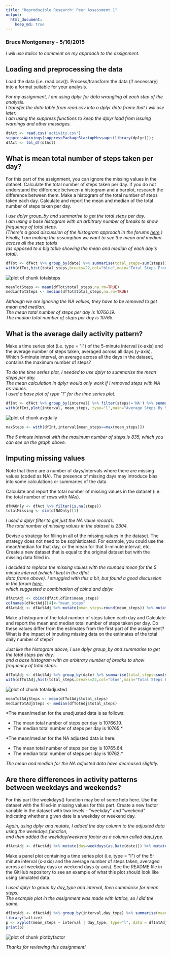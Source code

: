 ```yaml
---
title: "Reproducible Research: Peer Assessment 1"
output: 
  html_document:
    keep_md: true
---
```


### Bruce Montgomery - 5/16/2015

*I will use italics to comment on my approach to the assignment.*

## Loading and preprocessing the data

Load the data (i.e. read.csv()).
Process/transform the data (if necessary) into a format suitable for your analysis.

*For my assignment, I am using dplyr for data wrangling at each step of the analysis.  
I transfer the data table from read.csv into a dplyr data frame that I will use later.  
I am using the suppress functions to keep the dplyr load from issuing warnings and other messages.*


```r
dtAct <- read.csv('activity.csv')
suppressWarnings(suppressPackageStartupMessages(library(dplyr)));
dfAct <- tbl_df(dtAct)
```

## What is mean total number of steps taken per day?

For this part of the assignment, you can ignore the missing values in the dataset.
Calculate the total number of steps taken per day.
If you do not understand the difference between a histogram and a barplot, research the difference between them. Make a histogram of the total number of steps taken each day.
Calculate and report the mean and median of the total number of steps taken per day.

*I use dplyr group_by and summarise to get the total steps per day.  
I am using a base histogram with an arbitrary number of breaks to show frequency of total steps.  
(There's a good discussion of the histogram approach in the forums [here](https://class.coursera.org/repdata-014/forum/thread?thread_id=21).)  
Finally, I am making the assumption we want to see the mean and median across all the step totals  
(as opposed to a big table showing the mean and median of each day's total).*


```r
dfTot <- dfAct %>% group_by(date) %>% summarise(total_steps=sum(steps))
with(dfTot,hist(total_steps,breaks=22,col="blue",main="Total Steps Frequency",xlab="Total Steps",ylab="Frequency"))
```

![plot of chunk totalsteps](figure/totalsteps-1.png) 

```r
meanTotSteps <- mean(dfTot$total_steps,na.rm=TRUE)
medianTotSteps <- median(dfTot$total_steps,na.rm=TRUE)
```

*Although we are ignoring the NA values, they have to be removed to get mean and median.  
The mean total number of steps per day is 10766.19.  
The median total number of steps per day is 10765.*

## What is the average daily activity pattern?

Make a time series plot (i.e. type = "l") of the 5-minute interval (x-axis) and the average number of steps taken, averaged across all days (y-axis).  
Which 5-minute interval, on average across all the days in the dataset, contains the maximum number of steps?

*To do the time series plot, I needed to use dplyr to summarise the mean steps per day.  
The mean calculation in dplyr would only work if I removed steps with NA as values.  
I used a base plot of type "l" for the time series plot.*


```r
dfInt <- dfAct %>% group_by(interval) %>% filter(steps!='NA') %>% summarise(mean_steps=mean(steps))
with(dfInt,plot(interval, mean_steps, type="l",main="Average Steps By 5 Minute Interval",xlab="5 Minute Interval", ylab="Mean Steps"))
```

![plot of chunk avgdaily](figure/avgdaily-1.png) 

```r
maxSteps <- with(dfInt,interval[mean_steps==max(mean_steps)])
```
*The 5 minute interval with the maximum number of steps is 835, which you can see on the graph above.*

## Imputing missing values

Note that there are a number of days/intervals where there are missing values (coded as NA). The presence of missing days may introduce bias into some calculations or summaries of the data.

Calculate and report the total number of missing values in the dataset (i.e. the total number of rows with NAs).


```r
dfNAOnly <- dfAct %>% filter(is.na(steps))
totalMissing <- dim(dfNAOnly)[1]
```
*I used a dplyr filter to get just the NA value records.  
The total number of missing values in the dataset is 2304.*

Devise a strategy for filling in all of the missing values in the dataset. The strategy does not need to be sophisticated. For example, you could use the mean/median for that day, or the mean for that 5-minute interval, etc. Create a new dataset that is equal to the original dataset but with the missing data filled in.

*I decided to replace the missing values with the rounded mean for the 5 minute interval (which I kept in the dfInt  
data frame above).  I struggled with this a bit, but found a good discussion in the forum [here](https://class.coursera.org/repdata-014/forum/thread?thread_id=78),  
which suggested a combination of cbind and dplyr.*


```r
dfActAdj <- cbind(dfAct,dfInt$mean_steps)
colnames(dfActAdj)[4]<-"mean_steps"
dfActAdj <- dfActAdj %>% mutate(mean_steps=round(mean_steps)) %>% mutate(steps=ifelse(is.na(steps),mean_steps,steps))
```

Make a histogram of the total number of steps taken each day and Calculate and report the mean and median total number of steps taken per day. Do these values differ from the estimates from the first part of the assignment? What is the impact of imputing missing data on the estimates of the total daily number of steps?

*Just like the histogram above, I use dplyr group_by and summarise to get the total steps per day.  
and a base histogram with an arbitrary number of breaks to show frequency of total steps.*


```r
dfTotAdj <- dfActAdj %>% group_by(date) %>% summarise(total_steps=sum(steps))
with(dfTotAdj,hist(total_steps,breaks=22,col="blue",main="Total Steps Frequency (NA Adjusted)",xlab="Total Steps",ylab="Frequency"))
```

![plot of chunk totaladjusted](figure/totaladjusted-1.png) 

```r
meanTotAdjSteps <- mean(dfTotAdj$total_steps)
medianTotAdjSteps <- median(dfTotAdj$total_steps)
```
*The mean/median for the unadjusted data is as follows:    
- The mean total number of steps per day is 10766.19.  
- The median total number of steps per day is 10765.* 

*The mean/median for the NA adjusted data is here:  
- The mean total number of steps per day is 10765.64.  
- The median total number of steps per day is 10762.*

*The mean and median for the NA adjusted data have decreased slightly.*

## Are there differences in activity patterns between weekdays and weekends?

For this part the weekdays() function may be of some help here. Use the dataset with the filled-in missing values for this part.
Create a new factor variable in the dataset with two levels - "weekday" and "weekend" indicating whether a given date is a weekday or weekend day.

*Again, using dplyr and mutate, I added the day column to the adjusted data using the weekdays function,  
and then added the weekday/weekend factor as a column called day_type.*


```r
dfActAdj <- dfActAdj %>% mutate(day=weekdays(as.Date(date))) %>% mutate(day_type=ifelse(day %in% c("Saturday","Sunday"),"weekend","weekday"))
```

Make a panel plot containing a time series plot (i.e. type = "l") of the 5-minute interval (x-axis) and the average number of steps taken, averaged across all weekday days or weekend days (y-axis). See the README file in the GitHub repository to see an example of what this plot should look like using simulated data.

*I used dplyr to group by day_type and interval, then summarise for mean steps.  
The example plot in the assignment was made with lattice, so I did the same.*


```r
dfIntAdj <- dfActAdj %>% group_by(interval,day_type) %>% summarise(mean_steps=mean(steps))
library(lattice)
p <- xyplot(mean_steps ~ interval | day_type, type="l", data = dfIntAdj, layout = c(1,2), main="Average Steps per 5 Minute Interval: Weekend vs. Weekday", xlab="5 Minute Interval", ylab="Mean Steps")
print(p)
```

![plot of chunk plotbyfactor](figure/plotbyfactor-1.png) 

*Thanks for reviewing this assignment!*
